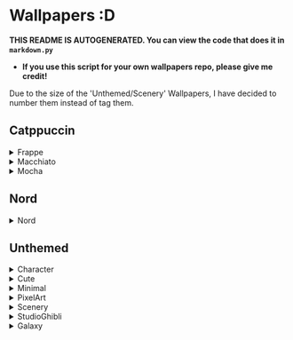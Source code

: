 # Wallpapers :D
 **THIS README IS AUTOGENERATED. You can view the code that does it in `markdown.py`**

 - **If you use this script for your own wallpapers repo, please give me credit!**

 Due to the size of the 'Unthemed/Scenery' Wallpapers, I have decided to number them instead of tag them.

## Catppuccin

<details><summary>Frappe</summary>

**Tags:** `CatppuccinFrappe` `Ghost`

![CatppuccinFrappe-Ghost](./Catppuccin/Frappe/CatppuccinFrappe-Ghost.png)

**Tags:** `CatppuccinFrappe` `Pacman`

![CatppuccinFrappe-Pacman](./Catppuccin/Frappe/CatppuccinFrappe-Pacman.png)

</details>

<details><summary>Macchiato</summary>

**Tags:** `CatppuccinMacchiato` `Ghost`

![CatppuccinMacchiato-Ghost](./Catppuccin/Macchiato/CatppuccinMacchiato-Ghost.png)

**Tags:** `CatppuccinMacchiato` `Saturn`

![CatppuccinMacchiato-Saturn](./Catppuccin/Macchiato/CatppuccinMacchiato-Saturn.png)

</details>

<details><summary>Mocha</summary>

**Tags:** `CatppuccinMocha` `ArchLinux`

![CatppuccinMocha-ArchLinux](./Catppuccin/Mocha/CatppuccinMocha-ArchLinux.png)

**Tags:** `CatppuccinMocha` `Error`

![CatppuccinMocha-Error](./Catppuccin/Mocha/CatppuccinMocha-Error.png)

**Tags:** `CatppuccinMocha` `Ghost`

![CatppuccinMocha-Ghost](./Catppuccin/Mocha/CatppuccinMocha-Ghost.png)

**Tags:** `CatppuccinMocha` `Kurzgesagt` `AsteroidMiner`

![CatppuccinMocha-Kurzgesagt-AsteroidMiner](./Catppuccin/Mocha/CatppuccinMocha-Kurzgesagt-AsteroidMiner.png)

**Tags:** `CatppuccinMocha` `Kurzgesagt` `BlackHole1`

![CatppuccinMocha-Kurzgesagt-BlackHole1](./Catppuccin/Mocha/CatppuccinMocha-Kurzgesagt-BlackHole1.png)

**Tags:** `CatppuccinMocha` `Kurzgesagt` `BlackHole2`

![CatppuccinMocha-Kurzgesagt-BlackHole2](./Catppuccin/Mocha/CatppuccinMocha-Kurzgesagt-BlackHole2.png)

**Tags:** `CatppuccinMocha` `Kurzgesagt` `BlackHole3`

![CatppuccinMocha-Kurzgesagt-BlackHole3](./Catppuccin/Mocha/CatppuccinMocha-Kurzgesagt-BlackHole3.png)

**Tags:** `CatppuccinMocha` `Kurzgesagt` `CloudyQuasar1`

![CatppuccinMocha-Kurzgesagt-CloudyQuasar1](./Catppuccin/Mocha/CatppuccinMocha-Kurzgesagt-CloudyQuasar1.png)

**Tags:** `CatppuccinMocha` `Kurzgesagt` `CloudyQuasar2`

![CatppuccinMocha-Kurzgesagt-CloudyQuasar2](./Catppuccin/Mocha/CatppuccinMocha-Kurzgesagt-CloudyQuasar2.png)

**Tags:** `CatppuccinMocha` `Kurzgesagt` `Galaxy2`

![CatppuccinMocha-Kurzgesagt-Galaxy2](./Catppuccin/Mocha/CatppuccinMocha-Kurzgesagt-Galaxy2.png)

**Tags:** `CatppuccinMocha` `Kurzgesagt` `Galaxy3`

![CatppuccinMocha-Kurzgesagt-Galaxy3](./Catppuccin/Mocha/CatppuccinMocha-Kurzgesagt-Galaxy3.png)

**Tags:** `CatppuccinMocha` `Kurzgesagt` `RingedEarth`

![CatppuccinMocha-Kurzgesagt-RingedEarth](./Catppuccin/Mocha/CatppuccinMocha-Kurzgesagt-RingedEarth.png)

**Tags:** `CatppuccinMocha` `Kurzgesagt` `StellarPhenomenon`

![CatppuccinMocha-Kurzgesagt-StellarPhenomenon](./Catppuccin/Mocha/CatppuccinMocha-Kurzgesagt-StellarPhenomenon.png)

**Tags:** `CatppuccinMocha` `Logo`

![CatppuccinMocha-Logo](./Catppuccin/Mocha/CatppuccinMocha-Logo.png)

**Tags:** `CatppuccinMocha` `Minimal` `FoxLogo`

![CatppuccinMocha-Minimal-FoxLogo](./Catppuccin/Mocha/CatppuccinMocha-Minimal-FoxLogo.png)

**Tags:** `CatppuccinMocha` `NightTimeCity`

![CatppuccinMocha-NightTimeCity](./Catppuccin/Mocha/CatppuccinMocha-NightTimeCity.png)

**Tags:** `CatppuccinMocha` `Planets`

![CatppuccinMocha-Planets](./Catppuccin/Mocha/CatppuccinMocha-Planets.png)

**Tags:** `CatppuccinMocha` `Rocket`

![CatppuccinMocha-Rocket](./Catppuccin/Mocha/CatppuccinMocha-Rocket.png)

**Tags:** `CatppuccinMocha` `Saturn`

![CatppuccinMocha-Saturn](./Catppuccin/Mocha/CatppuccinMocha-Saturn.png)

**Tags:** `CatppuccinMocha` `Space`

![CatppuccinMocha-Space](./Catppuccin/Mocha/CatppuccinMocha-Space.png)

**Tags:** `CatppuccinMocha` `Wave`

![CatppuccinMocha-Wave](./Catppuccin/Mocha/CatppuccinMocha-Wave.png)

</details>

</details>

## Nord

<details><summary>Nord</summary>

**Tags:** `Nord` `Astronauts`

![Nord-Astronauts](./Nord/Nord-Astronauts.png)

**Tags:** `Nord` `Gif` `Futuristic`

![Nord-Gif-Futuristic](./Nord/Nord-Gif-Futuristic.gif)

**Tags:** `Nord` `Knight`

![Nord-Knight](./Nord/Nord-Knight.png)

**Tags:** `Nord` `Pacman`

![Nord-Pacman](./Nord/Nord-Pacman.png)

**Tags:** `Nord` `Planets`

![Nord-Planets](./Nord/Nord-Planets.png)

**Tags:** `Nord` `SpaceStation` `Astronaut`

![Nord-SpaceStation-Astronaut](./Nord/Nord-SpaceStation-Astronaut.png)

**Tags:** `Nord` `Underwater`

![Nord-Underwater](./Nord/Nord-Underwater.png)

</details>

## Unthemed

<details><summary>Character</summary>

**Tags:** `AnimeChillPool`

![AnimeChillPool](./Unthemed/Character/AnimeChillPool.png)

**Tags:** `LofiGirl`

![LofiGirl](./Unthemed/Character/LofiGirl.png)

</details>

<details><summary>Cute</summary>

**Tags:** `Cute` `PinkDino`

![Cute-PinkDino](./Unthemed/Cute/Cute-PinkDino.png)

**Tags:** `CutePokemon`

![CutePokemon](./Unthemed/Cute/CutePokemon.png)

</details>

<details><summary>Minimal</summary>

**Tags:** `Alfa`

![Alfa](./Unthemed/Minimal/Alfa.png)

**Tags:** `DarkCat`

![DarkCat](./Unthemed/Minimal/DarkCat.png)

**Tags:** `DesertNight`

![DesertNight](./Unthemed/Minimal/DesertNight.png)

**Tags:** `FullColor` `Waves`

![FullColor-Waves](./Unthemed/Minimal/FullColor-Waves.png)

**Tags:** `RightColored` `Waves`

![RightColored-Waves](./Unthemed/Minimal/RightColored-Waves.png)

**Tags:** `Teal` `Blobs`

![Teal-Blobs](./Unthemed/Minimal/Teal-Blobs.png)

**Tags:** `Waves`

![Waves](./Unthemed/Minimal/Waves.png)

**Tags:** `Wide` `Orbit`

![Wide-Orbit](./Unthemed/Minimal/Wide-Orbit.png)

</details>

<details><summary>PixelArt</summary>

**Tags:** `ChineseStreet` `Dragon`

![ChineseStreet-Dragon](./Unthemed/PixelArt/ChineseStreet-Dragon.gif)

**Tags:** `CliffEdge` `Waterfall` `Houses`

![CliffEdge-Waterfall-Houses](./Unthemed/PixelArt/CliffEdge-Waterfall-Houses.png)

**Tags:** `PowerLines` `Moon` `Nighttime`

![PowerLines-Moon-Nighttime](./Unthemed/PixelArt/PowerLines-Moon-Nighttime.png)

**Tags:** `Town`

![Town](./Unthemed/PixelArt/Town.png)

**Tags:** `WaterReflection` `City` `Nighttime`

![WaterReflection-City-Nighttime](./Unthemed/PixelArt/WaterReflection-City-Nighttime.png)

</details>

<details><summary>Scenery</summary>

**Tags:** `1`

![1](./Unthemed/Scenery/1.png)

**Tags:** `10`

![10](./Unthemed/Scenery/10.png)

**Tags:** `11`

![11](./Unthemed/Scenery/11.png)

**Tags:** `12`

![12](./Unthemed/Scenery/12.png)

**Tags:** `13`

![13](./Unthemed/Scenery/13.png)

**Tags:** `14`

![14](./Unthemed/Scenery/14.png)

**Tags:** `15`

![15](./Unthemed/Scenery/15.png)

**Tags:** `16`

![16](./Unthemed/Scenery/16.png)

**Tags:** `17`

![17](./Unthemed/Scenery/17.png)

**Tags:** `18`

![18](./Unthemed/Scenery/18.png)

**Tags:** `19`

![19](./Unthemed/Scenery/19.png)

**Tags:** `2`

![2](./Unthemed/Scenery/2.png)

**Tags:** `20`

![20](./Unthemed/Scenery/20.png)

**Tags:** `21`

![21](./Unthemed/Scenery/21.png)

**Tags:** `22`

![22](./Unthemed/Scenery/22.png)

**Tags:** `3`

![3](./Unthemed/Scenery/3.png)

**Tags:** `4`

![4](./Unthemed/Scenery/4.png)

**Tags:** `5`

![5](./Unthemed/Scenery/5.png)

**Tags:** `6`

![6](./Unthemed/Scenery/6.png)

**Tags:** `7`

![7](./Unthemed/Scenery/7.png)

**Tags:** `8`

![8](./Unthemed/Scenery/8.png)

**Tags:** `9`

![9](./Unthemed/Scenery/9.png)

</details>

<details><summary>StudioGhibli</summary>

**Tags:** `HowlsMovingCastle`

![HowlsMovingCastle](./Unthemed/StudioGhibli/HowlsMovingCastle.png)

**Tags:** `Minimal` `Totoro`

![Minimal-Totoro](./Unthemed/StudioGhibli/Minimal-Totoro.png)

</details>

<details><summary>Galaxy</summary>

**Tags:** `1`

![1](./Unthemed/Galaxy/1.png)

**Tags:** `2`

![2](./Unthemed/Galaxy/2.png)

**Tags:** `3`

![3](./Unthemed/Galaxy/3.png)

**Tags:** `4`

![4](./Unthemed/Galaxy/4.png)

</details>

</details>

